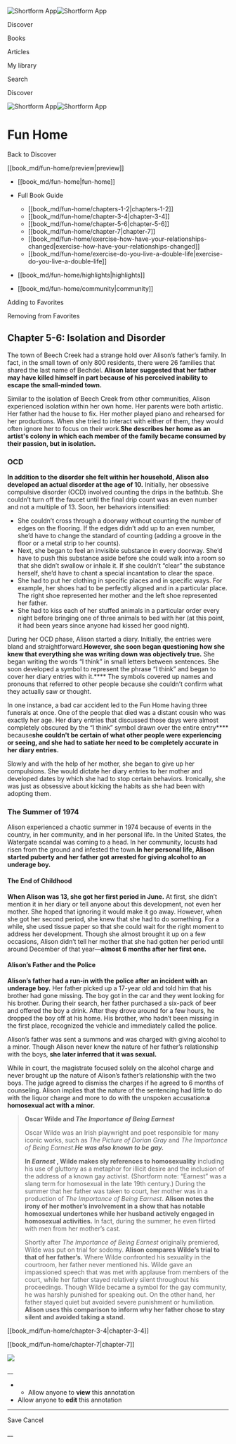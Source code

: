 ![Shortform App](/img/logo.36a2399e.svg)![Shortform App](/img/logo-dark.70c1b072.svg)

Discover

Books

Articles

My library

Search

Discover

![Shortform App](/img/logo.36a2399e.svg)![Shortform App](/img/logo-dark.70c1b072.svg)

# Fun Home

Back to Discover

[[book_md/fun-home/preview|preview]]

  * [[book_md/fun-home|fun-home]]
  * Full Book Guide

    * [[book_md/fun-home/chapters-1-2|chapters-1-2]]
    * [[book_md/fun-home/chapter-3-4|chapter-3-4]]
    * [[book_md/fun-home/chapter-5-6|chapter-5-6]]
    * [[book_md/fun-home/chapter-7|chapter-7]]
    * [[book_md/fun-home/exercise-how-have-your-relationships-changed|exercise-how-have-your-relationships-changed]]
    * [[book_md/fun-home/exercise-do-you-live-a-double-life|exercise-do-you-live-a-double-life]]
  * [[book_md/fun-home/highlights|highlights]]
  * [[book_md/fun-home/community|community]]



Adding to Favorites 

Removing from Favorites 

## Chapter 5-6: Isolation and Disorder

The town of Beech Creek had a strange hold over Alison’s father’s family. In fact, in the small town of only 800 residents, there were 26 families that shared the last name of Bechdel. **Alison later suggested that her father may have killed himself in part because of his perceived inability to escape the small-minded town.**

Similar to the isolation of Beech Creek from other communities, Alison experienced isolation within her own home. Her parents were both artistic. Her father had the house to fix. Her mother played piano and rehearsed for her productions. When she tried to interact with either of them, they would often ignore her to focus on their work.**She describes her home as an artist's colony in which each member of the family became consumed by their passion, but in isolation.**

### OCD

**In addition to the disorder she felt within her household, Alison also developed an actual disorder at the age of 10.** Initially, her obsessive compulsive disorder (OCD) involved counting the drips in the bathtub. She couldn’t turn off the faucet until the final drip count was an even number and not a multiple of 13. Soon, her behaviors intensified:

  * She couldn’t cross through a doorway without counting the number of edges on the flooring. If the edges didn’t add up to an even number, she’d have to change the standard of counting (adding a groove in the floor or a metal strip to her counts).
  * Next, she began to feel an invisible substance in every doorway. She’d have to push this substance aside before she could walk into a room so that she didn’t swallow or inhale it. If she couldn’t “clear” the substance herself, she’d have to chant a special incantation to clear the space.
  * She had to put her clothing in specific places and in specific ways. For example, her shoes had to be perfectly aligned and in a particular place. The right shoe represented her mother and the left shoe represented her father.
  * She had to kiss each of her stuffed animals in a particular order every night before bringing one of three animals to bed with her (at this point, it had been years since anyone had kissed her good night).



During her OCD phase, Alison started a diary. Initially, the entries were bland and straightforward.**However, she soon began questioning how she knew that everything she was writing down was objectively true.** She began writing the words “I think” in small letters between sentences. She soon developed a symbol to represent the phrase “I think” and began to cover her diary entries with it.**** The symbols covered up names and pronouns that referred to other people because she couldn’t confirm what they actually saw or thought.

In one instance, a bad car accident led to the Fun Home having three funerals at once. One of the people that died was a distant cousin who was exactly her age. Her diary entries that discussed those days were almost completely obscured by the “I think” symbol drawn over the entire entry**** because**she couldn't be certain of what other people were experiencing or seeing, and she had to satiate her need to be completely accurate in her diary entries.**

Slowly and with the help of her mother, she began to give up her compulsions. She would dictate her diary entries to her mother and developed dates by which she had to stop certain behaviors. Ironically, she was just as obsessive about kicking the habits as she had been with adopting them.

### The Summer of 1974

Alison experienced a chaotic summer in 1974 because of events in the country, in her community, and in her personal life. In the United States, the Watergate scandal was coming to a head. In her community, locusts had risen from the ground and infested the town.**In her personal life, Alison started puberty and her father got arrested for giving alcohol to an underage boy.**

#### The End of Childhood

**When Alison was 13, she got her first period in June.** At first, she didn’t mention it in her diary or tell anyone about this development, not even her mother. She hoped that ignoring it would make it go away. However, when she got her second period, she knew that she had to do something. For a while, she used tissue paper so that she could wait for the right moment to address her development. Though she almost brought it up on a few occasions, Alison didn’t tell her mother that she had gotten her period until around December of that year—**almost 6 months after her first one.**

#### Alison’s Father and the Police

**Alison’s father had a run-in with the police after an incident with an underage boy.** Her father picked up a 17-year old and told him that his brother had gone missing. The boy got in the car and they went looking for his brother. During their search, her father purchased a six-pack of beer and offered the boy a drink. After they drove around for a few hours, he dropped the boy off at his home. His brother, who hadn’t been missing in the first place, recognized the vehicle and immediately called the police.

Alison’s father was sent a summons and was charged with giving alcohol to a minor. Though Alison never knew the nature of her father’s relationship with the boys, **she later inferred that it was sexual.**

While in court, the magistrate focused solely on the alcohol charge and never brought up the nature of Alison’s father’s relationship with the two boys. The judge agreed to dismiss the charges if he agreed to 6 months of counseling. Alison implies that the nature of the sentencing had little to do with the liquor charge and more to do with the unspoken accusation:**a homosexual act with a minor.**

> **Oscar Wilde and _The Importance of Being Earnest_**
> 
> Oscar Wilde was an Irish playwright and poet responsible for many iconic works, such as _The Picture of Dorian Gray_ and _The Importance of Being Earnest.**He was also known to be gay.**_
> 
> **In _Earnest_ , Wilde makes sly references to homosexuality** including his use of gluttony as a metaphor for illicit desire and the inclusion of the address of a known gay activist. (Shortform note: “Earnest” was a slang term for homosexual in the late 19th century.) During the summer that her father was taken to court, her mother was in a production of _The Importance of Being Earnest_. **Alison notes the irony of her mother’s involvement in a show that has notable homosexual undertones while her husband actively engaged in homosexual activities.** In fact, during the summer, he even flirted with men from her mother’s cast.
> 
> Shortly after _The Importance of Being Earnest_ originally premiered, Wilde was put on trial for sodomy. **Alison compares Wilde’s trial to that of her father’s.** Where Wilde confronted his sexuality in the courtroom, her father never mentioned his. Wilde gave an impassioned speech that was met with applause from members of the court, while her father stayed relatively silent throughout his proceedings. Though Wilde became a symbol for the gay community, he was harshly punished for speaking out. On the other hand, her father stayed quiet but avoided severe punishment or humiliation. **Alison uses this comparison to inform why her father chose to stay silent and avoided taking a stand.**

[[book_md/fun-home/chapter-3-4|chapter-3-4]]

[[book_md/fun-home/chapter-7|chapter-7]]

![](https://bat.bing.com/action/0?ti=56018282&Ver=2&mid=75c458b0-3af4-4354-b8e2-3f40cdec90fd&sid=49fff5b0636c11eeb9c611038afc8668&vid=4a005010636c11ee80c703d4c4a7acd5&vids=0&msclkid=N&pi=0&lg=en-US&sw=800&sh=600&sc=24&nwd=1&tl=Shortform%20%7C%20Book&p=https%3A%2F%2Fwww.shortform.com%2Fapp%2Fbook%2Ffun-home%2Fchapter-5-6&r=&lt=290&evt=pageLoad&sv=1&rn=766400)

__

  *   * Allow anyone to **view** this annotation
  * Allow anyone to **edit** this annotation



* * *

Save Cancel

__



